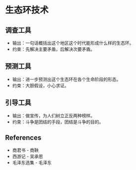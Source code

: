 # 生态环技术

## 调查工具

- 输出：一句话概括出这个地区这个时代能形成什么样的生态环。
- 约束：先解决主要矛盾，后解决次要矛盾。

## 预测工具

- 输出：进一步预测出这个生态环在各个生命阶段的形态。
- 约束：大胆假设，小心求证。

## 引导工具

- 输出：做宣传，为人们树立正反两种榜样。
- 约束：斗争是团结的手段，团结是斗争的目的。

## References

- 商君书 - 商鞅
- 西游记 - 吴承恩
- 毛泽东选集 - 毛泽东
